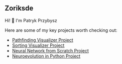 ## Zoriksde

Hi! 👋 I'm Patryk Przybysz

Here are some of my key projects worth checking out:
* [Pathfinding Visualizer Project](https://react-pathfinding.vercel.app/)
* [Sorting Visualizer Project](https://react-sorting.vercel.app/)
* [Neural Network from Scratch Project](https://github.com/Zoriksde/python-neural-network)
* [Neuroevolution in Python Project](https://github.com/Zoriksde/python-neuroevolution)
